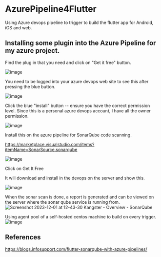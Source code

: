 # AzurePipeline4Flutter

Using Azure devops pipeline to trigger to build the flutter app for Android, iOS and web.

## Installing some plugin into the Azure Pipeline for my azure project.

Find the plug in that you need and click on "Get it free" button.

![image](https://github.com/sk92129/AzurePipeline4Flutter/assets/1682772/2b56ad0d-dc58-4714-8fcf-c216eae9be90)

You need to be logged into your azure devops web site to see this after pressing the blue button.

![image](https://github.com/sk92129/AzurePipeline4Flutter/assets/1682772/9808e564-e55c-434e-bd04-13e21256c732)

Click the blue "install" button -- ensure you have the correct permission level.  Since this is a personal azure devops account, I have all the owner permission.

![image](https://github.com/sk92129/AzurePipeline4Flutter/assets/1682772/9e112057-9b7c-4f16-a314-97c5ca705499)

Install this on the azure pipeline for SonarQube code scanning.

https://marketplace.visualstudio.com/items?itemName=SonarSource.sonarqube

![image](https://github.com/sk92129/AzurePipeline4Flutter/assets/1682772/ad57835f-e392-499b-a347-23de85db3cc0)

Click on Get It Free

It will download and install in the devops on the server and show this.

![image](https://github.com/sk92129/AzurePipeline4Flutter/assets/1682772/08c4f2be-ddc2-475f-8010-7cda0bbf4d2c)


When the sonar scan is done, a report is generated and can be viewed on the server where the sonar qube service is running from.
![Screenshot 2023-12-01 at 12-43-30 Kangster - Overview - SonarQube](https://github.com/sk92129/AzurePipeline4Flutter/assets/1682772/b0583a18-7e00-4602-ac01-0672eb08807e)



Using agent pool of a self-hosted centos machine to build on every trigger.
![image](https://github.com/sk92129/AzurePipeline4Flutter/assets/1682772/0c257870-ba1c-4d8f-9d0d-f87f45d6dfef)


## References

https://blogs.infosupport.com/flutter-sonarqube-with-azure-pipelines/

